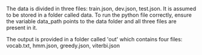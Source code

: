 The data is divided in three files: train.json, dev.json, test.json.
It is assumed to be stored in a folder called data.
To run the python file correctly, ensure the variable data_path points to the data folder and all three files are present in it.

The output is provided in a folder called 'out' which contains four files: vocab.txt, hmm.json, greedy.json, viterbi.json
